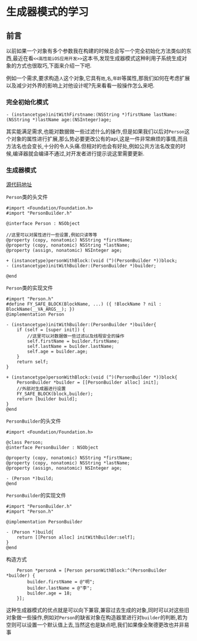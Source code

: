 # 生成器模式的学习

## 前言

以前如果一个对象有多个参数我在构建的时候总会写一个完全初始化方法类似的东西,最近在看`<<高性能iOS应用开发>>`这本书,发现生成器模式这种利用子系统生成对象的方式也很取巧,下面来介绍一下吧.

例如一个需求,要求构造`人`这个对象,它具有`姓`,`名`,`年龄`等属性,那我们如何在考虑扩展以及减少对外界的影响上对他设计呢?先来看看一般操作怎么来吧.

### 完全初始化模式

	- (instancetype)initWithFirstname:(NSString *)firstName lastName:(NSString *)lastName age:(NSInteger)age;

其实能满足需求,也能对数据做一些过滤什么的操作,但是如果我们以后对`Person`这个对象的属性进行扩展,那么势必要更改公有的api,这是一件非常麻烦的事情,而且方法名也会变长,十分的令人头痛.但相对的也会有好处,例如公共方法名改变的时候,编译器就会编译不通过,对开发者进行提示说这里需要更新.

### 生成器模式

[源代码地址](https://github.com/RPGLiker/StudyBlog/tree/master/%E5%AD%A6%E4%B9%A0%E7%AC%94%E8%AE%B0/iOS/%E7%94%9F%E6%88%90%E5%99%A8%E7%9A%84%E5%AD%A6%E4%B9%A0/BuilderDemo)

`Person`类的头文件

	#import <Foundation/Foundation.h>
    #import "PersonBuilder.h"

    @interface Person : NSObject

    //这里可以对属性进行一些设置,例如只读等等
    @property (copy, nonatomic) NSString *firstName;
    @property (copy, nonatomic) NSString *lastName;
    @property (assign, nonatomic) NSInteger age;

    + (instancetype)personWithBlock:(void (^)(PersonBuilder *))block;
    - (instancetype)initWithBuilder:(PersonBuilder *)builder;

    @end
    
`Person`类的实现文件

	#import "Person.h"
    #define FY_SAFE_BLOCK(BlockName, ...) ({ !BlockName ? nil : BlockName(__VA_ARGS__); })
    @implementation Person

    - (instancetype)initWithBuilder:(PersonBuilder *)builder{
        if (self = [super init]) {
            //这里可以对数据做一些过滤以及线程安全的操作
            self.firstName = builder.firstName;
            self.lastName = builder.lastName;
            self.age = builder.age;
        }
        return self;
    }

    + (instancetype)personWithBlock:(void (^)(PersonBuilder *))block{
        PersonBuilder *builder = [[PersonBuilder alloc] init];
        //外部对生成器进行设置
        FY_SAFE_BLOCK(block,builder);
        return [builder build];
    }
    @end
    
`PersonBuilder`的头文件

	#import <Foundation/Foundation.h>

    @class Person;
    @interface PersonBuilder : NSObject

    @property (copy, nonatomic) NSString *firstName;
    @property (copy, nonatomic) NSString *lastName;
    @property (assign, nonatomic) NSInteger age;

    - (Person *)build;
    @end
    
`PersonBuilder`的实现文件

	#import "PersonBuilder.h"
    #import "Person.h"

    @implementation PersonBuilder

    - (Person *)build{
        return [[Person alloc] initWithBuilder:self];
    }
    @end
    
构造方式

        Person *personA = [Person personWithBlock:^(PersonBuilder *builder) {
            builder.firstName = @"明";
            builder.lastName = @"李";
            builder.age = 18;
        }];
        
 这种生成器模式的优点就是可以向下兼容,兼容过去生成的对象,同时可以对这些旧对象做一些操作,例如对`Person`的缺省对象在构造器里进行对`builder`的判断,若为空则可以设置一个默认值上去,当然这也是缺点吧,我们如果像全聚德更改也并非易事
